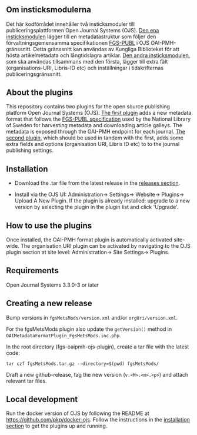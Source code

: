 # 
Om insticksmodulerna
--------------------
Det här kodförrådet innehåller två insticksmoduler till publiceringsplattformen Open Journal Systems (OJS). [Den ena insticksmodulen](fgsMetsMods) lägger till en metadatastruktur som följer den förvaltningsgemensamma specifikationen [FGS-PUBL](http://www.kb.se/namespace/digark/deliveryspecification/deposit/fgs-publ/) i OJS OAI-PMH-gränssnitt. Detta gränssnitt kan användas av Kungliga Biblioteket för att hösta artikelmetadata och långtidslagra artiklar. [Den andra insticksmodulen](orgUri), som ska användas tillsammans med den första, lägger till extra fält (organisations-URI, Libris-ID etc) och inställningar i tidskrifternas publiceringsgränssnitt.

About the plugins
-----------------
This repository contains two plugins for the open source publishing platform Open Journal Systems (OJS). [The first plugin](fgsMetsMods) adds a new metadata format that follows the [FGS-PUBL specification](http://www.kb.se/namespace/digark/deliveryspecification/deposit/fgs-publ/) used by the National Library of Sweden for harvesting metadata and downloading article galleys. The metadata is exposed through the OAI-PMH endpoint for each journal. [The second plugin](orgUri), which should be used in tandem with the first, adds some extra fields and options (organisation URI, Libris ID etc) to to the journal publishing settings.

Installation
------------
* Download the .tar file from the latest release in the [releases section](https://github.com/Kungbib/fgs-oaipmh-ojs-plugin/releases).

* Install via the OJS UI: Administration-> Settings-> Website-> Plugins-> Upload A New Plugin. If the plugin is already installed: upgrade to a new version by selecting the plugin in the plugin list and click 'Upgrade'.

How to use the plugins
----------------------
Once installed, the OAI-PMH format plugin is automatically activated site-wide. The organisation URI plugin can be activated by navigating to the OJS plugin section at site level: Administration-> Site Settings-> Plugins.

Requirements
------------
Open Journal Systems 3.3.0-3 or later

Creating a new release
----------------------
Bump versions in `fgsMetsMods/version.xml` and/or `orgUri/version.xml`.

For the fgsMetsMods plugin also update the `getVersion()` method in `OAIMetadataFormatPlugin_FgsMetsMods.inc.php`. 

In the root directory (fgs-oaipmh-ojs-plugin), create a tar file with the latest code:
```
tar czf fgsMetsMods.tar.gz --directory=$(pwd) fgsMetsMods/
```
Draft a new github-release, tag the new version (`v.<M>.<m>.<p>`) and attach relevant tar files. 

Local development
----------------------
Run the docker version of OJS by following the README at https://github.com/pkp/docker-ojs. Follow the instructions in the [installation section](https://github.com/Kungbib/fgs-oaipmh-ojs-plugin/tree/master#installation) to get the plugins up and running.
